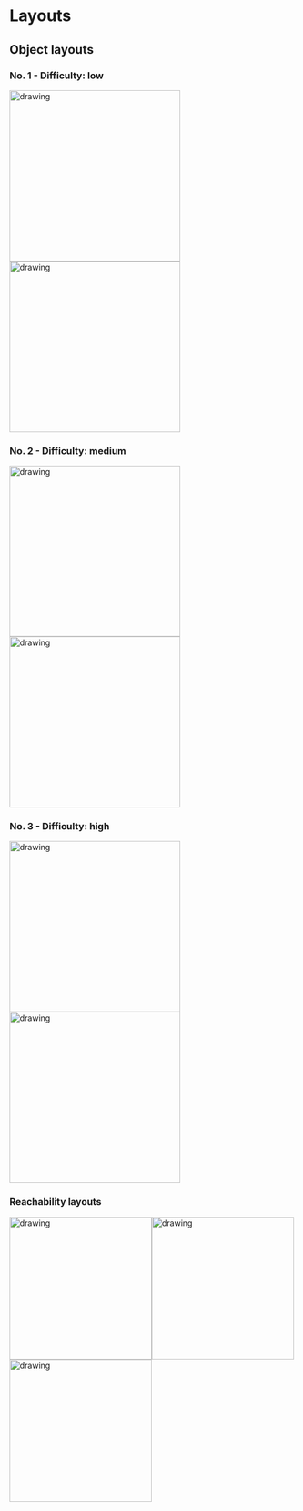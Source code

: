 # Layouts

## Object layouts
### No. 1 - Difficulty: low
<img src="https://github.com/fbottarel/RAL-benchmark-code/blob/master/media/scene1.png" alt="drawing" width="300"/> <img src="https://github.com/fbottarel/RAL-benchmark-code/blob/master/media/scene_1_mask.png" alt="drawing" width="300"/>

### No. 2 - Difficulty: medium
<img src="https://github.com/fbottarel/RAL-benchmark-code/blob/master/media/scene_2.png" alt="drawing" width="300"/> <img src="https://github.com/fbottarel/RAL-benchmark-code/blob/master/media/scene_2_mask.png" alt="drawing" width="300"/>


### No. 3 - Difficulty: high
<img src="https://github.com/fbottarel/RAL-benchmark-code/blob/master/media/scene3.png" alt="drawing" width="300"/> <img src="https://github.com/fbottarel/RAL-benchmark-code/blob/master/media/scene3_mask.png" alt="drawing" width="300"/>


### Reachability layouts

<img src="https://github.com/fbottarel/RAL-benchmark-code/blob/master/media/reach1.png" alt="drawing" width="250"/><img src="https://github.com/fbottarel/RAL-benchmark-code/blob/master/media/reach2.png" alt="drawing" width="250"/><img src="https://github.com/fbottarel/RAL-benchmark-code/blob/master/media/reach3.png" alt="drawing" width="250"/>
